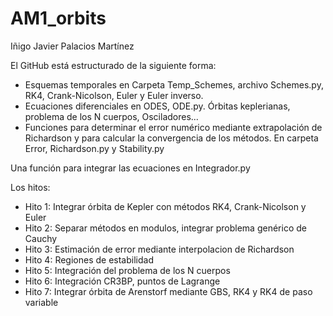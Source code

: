 # AM1_orbits
<p>Iñigo Javier Palacios Martínez
</p>
El GitHub está estructurado de la siguiente forma:

- Esquemas temporales en Carpeta Temp_Schemes, archivo Schemes.py, RK4, Crank-Nicolson, Euler y Euler inverso.
- Ecuaciones diferenciales en ODES, ODE.py. Órbitas keplerianas, problema de los N cuerpos, Osciladores...
- Funciones para determinar el error numérico mediante extrapolación de Richardson y para calcular la convergencia de los métodos. En carpeta Error, Richardson.py y Stability.py

Una función para integrar las ecuaciones en Integrador.py

Los hitos:
- Hito 1: Integrar órbita de Kepler con métodos RK4, Crank-Nicolson y Euler
- Hito 2: Separar métodos en modulos, integrar problema genérico de Cauchy
- Hito 3: Estimación de error mediante interpolacion de Richardson
- Hito 4: Regiones de estabilidad 
- Hito 5: Integración del problema de los N cuerpos
- Hito 6: Integración CR3BP, puntos de Lagrange
- Hito 7: Integrar órbita de Arenstorf mediante GBS, RK4 y RK4 de paso variable